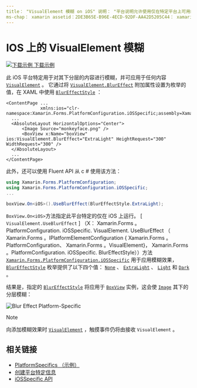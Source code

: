 ```yaml
---
title： "VisualElement 模糊 on iOS" 说明： "平台说明允许使用仅在特定平台上可用的功能，而无需实现自定义呈现器或效果。 本文介绍如何使用特定于 iOS 平台的，将模糊应用于 VisualElement。
ms-chap： xamarin assetid：2DE3B65E-B96E-4ECD-92DF-AA42D5205C44： xamarin 窗体作者： davidbritch： dabritch ms. 日期：10/24/2018 非 loc： [ Xamarin.Forms ， Xamarin.Essentials ]
---
```


# <a name="visualelement-blur-on-ios"></a>IOS 上的 VisualElement 模糊

[![下载示例](~/media/shared/download.png) 下载示例](https://docs.microsoft.com/samples/xamarin/xamarin-forms-samples/userinterface-platformspecifics)

此 iOS 平台特定用于对其下分层的内容进行模糊，并可应用于任何内容 [`VisualElement`](xref:Xamarin.Forms.VisualElement) 。 它通过将 [`VisualElement.BlurEffect`](xref:Xamarin.Forms.PlatformConfiguration.iOSSpecific.VisualElement.BlurEffectProperty) 附加属性设置为枚举的值，在 XAML 中使用 [`BlurEffectStyle`](xref:Xamarin.Forms.PlatformConfiguration.iOSSpecific.BlurEffectStyle) ：

```xaml
<ContentPage ...
             xmlns:ios="clr-namespace:Xamarin.Forms.PlatformConfiguration.iOSSpecific;assembly=Xamarin.Forms.Core">
  ...
  <AbsoluteLayout HorizontalOptions="Center">
      <Image Source="monkeyface.png" />
      <BoxView x:Name="boxView" ios:VisualElement.BlurEffect="ExtraLight" HeightRequest="300" WidthRequest="300" />
  </AbsoluteLayout>
  ...
</ContentPage>
```

此外，还可以使用 Fluent API 从 c # 使用该方法：

```csharp
using Xamarin.Forms.PlatformConfiguration;
using Xamarin.Forms.PlatformConfiguration.iOSSpecific;
...

boxView.On<iOS>().UseBlurEffect(BlurEffectStyle.ExtraLight);
```

`BoxView.On<iOS>`方法指定此平台特定的仅在 iOS 上运行。 [ `VisualElement.UseBlurEffect` ] （X： Xamarin.Forms 。PlatformConfiguration. iOSSpecific. VisualElement. UseBlurEffect （ Xamarin.Forms 。IPlatformElementConfiguration { Xamarin.Forms 。PlatformConfiguration、 Xamarin.Forms 。VisualElement}， Xamarin.Forms 。PlatformConfiguration. iOSSpecific. BlurEffectStyle））方法 [`Xamarin.Forms.PlatformConfiguration.iOSSpecific`](xref:Xamarin.Forms.PlatformConfiguration.iOSSpecific) 用于应用模糊效果， [`BlurEffectStyle`](xref:Xamarin.Forms.PlatformConfiguration.iOSSpecific.BlurEffectStyle) 枚举提供了以下四个值： [`None`](xref:Xamarin.Forms.PlatformConfiguration.iOSSpecific.BlurEffectStyle.None) 、 [`ExtraLight`](xref:Xamarin.Forms.PlatformConfiguration.iOSSpecific.BlurEffectStyle.ExtraLight) 、 [`Light`](xref:Xamarin.Forms.PlatformConfiguration.iOSSpecific.BlurEffectStyle.Light) 和 [`Dark`](xref:Xamarin.Forms.PlatformConfiguration.iOSSpecific.BlurEffectStyle.Dark) 。

结果是，指定的 [`BlurEffectStyle`](xref:Xamarin.Forms.PlatformConfiguration.iOSSpecific.BlurEffectStyle) 将应用于 [`BoxView`](xref:Xamarin.Forms.BoxView) 实例，这会使 [`Image`](xref:Xamarin.Forms.Image) 其下的分层模糊：

![](applying-blur-images/blur-effect.png "Blur Effect Platform-Specific")

> [!NOTE]
> 向添加模糊效果时 [`VisualElement`](xref:Xamarin.Forms.VisualElement) ，触摸事件仍将由接收 `VisualElement` 。

## <a name="related-links"></a>相关链接

- [PlatformSpecifics （示例）](https://docs.microsoft.com/samples/xamarin/xamarin-forms-samples/userinterface-platformspecifics)
- [创建平台特定信息](~/xamarin-forms/platform/platform-specifics/index.md#creating-platform-specifics)
- [iOSSpecific API](xref:Xamarin.Forms.PlatformConfiguration.iOSSpecific)
